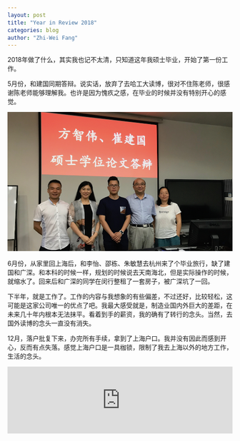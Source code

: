 ```yaml
---
layout: post
title: "Year in Review 2018"
categories: blog
author: "Zhi-Wei Fang"
---
```

2018年做了什么，其实我也记不太清，只知道这年我硕士毕业，开始了第一份工作。

5月份，和建国同期答辩。说实话，放弃了去哈工大读博，很对不住陈老师，很感谢陈老师能够理解我。也许是因为愧疚之感，在毕业的时候并没有特别开心的感觉。

![毕业答辩](/images/IMG_0039.png)

6月份，从家里回上海后，和李怡、邵栋、朱敏慧去杭州来了个毕业旅行，缺了建国和广深。和本科的时候一样，规划的时候说去天南海北，但是实际操作的时候，就缩水了。回来后和广深的同学在闵行整租了一套房子，被广深坑了一回。

下半年，就是工作了。工作的内容与我想象的有些偏差，不过还好，比较轻松，这可能是这家公司唯一的优点了吧。我最大感受就是，制造业国内外巨大的差距，在未来几十年内根本无法抹平。看着到手的薪资，我的确有了转行的念头。当然，去国外读博的念头一直没有消失。

12月，落户批复下来，办完所有手续，拿到了上海户口。我并没有因此而感到开心，反而有点失落。感觉上海户口是一具枷锁，限制了我去上海以外的地方工作，生活的念头。

<iframe allow="autoplay *; encrypted-media *;" frameborder="0" height="150" style="width:100%;max-width:660px;overflow:hidden;background:transparent;" sandbox="allow-forms allow-popups allow-same-origin allow-scripts allow-storage-access-by-user-activation allow-top-navigation-by-user-activation" src="https://embed.music.apple.com/us/album/believer/1411625594?i=1411628233"></iframe>  
